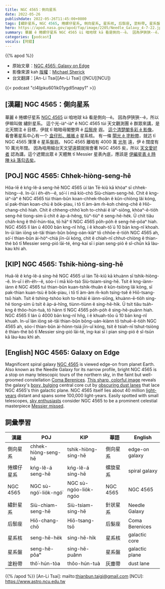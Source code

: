 ```yaml
---
title: NGC 4565：側向星系
date: 2022-05-26
publishdate: 2022-05-26T11:45:00+0800
tags: [繡針星系, NGC 4565, 捲螺仔星系, 側向星系, 星系核, 后鬃座, 塗粉帶, 星系盤]
hero: https://apod.nasa.gov/apod/fap/image/2205/Needle_Galaxy_4-7-22.jpg
summary: 華麗 ê 捲螺仔星系 NGC 4565 ùi 咱地球 kā 看是側向--ê。 因為伊狹狹--ê，所以伊嘛叫做 繡針星系。
categories: [podcast]
vocals: [阿錕]
---
```


{{% apod %}}

- 原始文章：[NGC 4565: Galaxy on Edge](https://apod.nasa.gov/apod/ap220526.html)
- 影像來源 kah [版權][copyright]：[Michael Sherick](https://www.astrobin.com/users/sagrada737/)
- 台文翻譯：[An-Li Tsai][An-Li Tsai] ([NCU][NCU])

{{< podcast "cl4ljpku601ik01ygdl5napy1" >}}

## [漢羅] NGC 4565：側向星系
華麗 ê 捲螺仔星系 [NGC 4565][NGC 4565] ùi 咱地球 kā 看是側向--ê。
因為伊狹狹--ê，所以伊嘛叫做 繡針星系。
這个光-iàⁿ-iàⁿ ê NGC 4565 tùi 天文觀測團 ê 群眾來講，是北天關注 ê 目標，伊就 tī 暗暗毋閣整齊 ê [后鬃座][Coma Berenices] 遐。
[這个清楚閣多彩 ê 影像][This sharp, colorful image]，看會著星系中心有一个 [盒仔形、脹脹 ê][boxy, bulging] 星系核。
有一條 [閘光 ê 塗粉帶][obscuring dust lanes]，就迒 tī NGC 4565 薄薄 ê 星系盤遐。
NGC 4565 離咱有 4000 萬 [光年][light-years] 遠，伊 ê 闊度有 10 萬光年闊。
因為咱用細台天文望遠鏡就揣會著 NGC 4565 矣，所以 [天文愛好者][sky enthusiasts] 認為講，這个遮爾出眾 ê 天體無 tī Messier 星表內底，應該是 [伊編星表 ê 時陣 kā 落勾去矣][Messier missed]。

## [POJ] NGC 4565: Chhek-hiòng-seng-hē
Hôa-lē ê kńg-lê-á seng-hē NGC 4565 ùi lán Tē-kiû kā khòaⁿ sī chhek-hiòng--ê.
In-ūi i e̍h-e̍h--ê, só͘-í i mā kiò-chò Siù-chiam-seng-hē.
Chit ê kng-iàⁿ-iàⁿ ê NGC 4565 tùi thian-bûn koan-chhek-thoân ê kûn-chiòng lâi kóng, sī pak-thian koan-chù ê bo̍k-piau, i tō tī àm-àm m̄-koh chéng-chê ê Hiō-chang-chō hiah.
Chit ê chheng-chhó͘ koh to-chhái ê iáⁿ-siōng, khòaⁿ-ē-tio̍h seng-hē tiong-sim ū chi̍t ê a̍p-á-hêng, tiùⁿ-tiùⁿ ê seng-hē-he̍k.
Ū chi̍t tiâu cha̍h-kng ê thô͘-hún-tòa, tō hāⁿ tī NGC 4565 po̍h-po̍h ê seng-hē-pôaⁿ hiah.
NGC 4565 lî lán ū 4000 bān kng-nî hn̄g, i ê khoah-tō͘ ū 10 bān kng-nî khoah.
In-ūi lán iōng sè-tâi thian-bûn bōng-oán-kiàⁿ tō chhōe-ē-tio̍h NGC 4565 ah, só͘-í thian-bûn ài-hòⁿ-chiá jīn-ûi kóng, chit ê chiah-nī chhut-chiòng ê thian-thé bô tī Messier seng-pió lāi-té, èng-kai sī i pian seng-pió ê sî-chūn kā làu-kau khì ah.

## [KIP] NGC 4565: Tshik-hiòng-sing-hē
Huâ-lē ê kńg-lê-á sing-hē NGC 4565 uì lán Tē-kiû kā khuànn sī tshik-hiòng--ê.
In-uī i e̍h-e̍h--ê, sóo-í i mā kiò-tsò Siù-tsiam-sing-hē.
Tsit ê kng-iànn-iànn ê NGC 4565 tuì thian-bûn kuan-tshik-thuân ê kûn-tsiòng lâi kóng, sī pak-thian kuan-tsù ê bo̍k-piau, i tō tī àm-àm m̄-koh tsíng-tsê ê Hiō-tsang-tsō hiah.
Tsit ê tshing-tshóo koh to-tshái ê iánn-siōng, khuànn-ē-tio̍h sing-hē tiong-sim ū tsi̍t ê a̍p-á-hîng, tiùnn-tiùnn ê sing-hē-hi̍k.
Ū tsi̍t tiâu tsa̍h-kng ê thôo-hún-tuà, tō hānn tī NGC 4565 po̍h-po̍h ê sing-hē-puânn hiah.
NGC 4565 lî lán ū 4000 bān kng-nî hn̄g, i ê khuah-tōo ū 10 bān kng-nî khuah.
In-uī lán iōng sè-tâi thian-bûn bōng-uán-kiànn tō tshuē-ē-tio̍h NGC 4565 ah, sóo-í thian-bûn ài-hònn-tsiá jīn-uî kóng, tsit ê tsiah-nī tshut-tsiòng ê thian-thé bô tī Messier sing-pió lāi-té, ìng-kai sī i pian sing-pió ê sî-tsūn kā làu-kau khì ah.

## [English] NGC 4565: Galaxy on Edge
Magnificent spiral galaxy [NGC 4565][NGC 4565] is viewed edge-on from planet Earth.
Also known as the Needle Galaxy for its narrow profile, bright NGC 4565 is a stop on many telescopic tours of the northern sky, in the faint but well-groomed constellation [Coma Berenices][Coma Berenices].
[This sharp, colorful image][This sharp, colorful image] reveals the galaxy's [boxy, bulging][boxy, bulging] central core cut by [obscuring dust lanes] that lace NGC 4565's thin galactic plane.
NGC 4565 itself lies about 40 million [light-years][light-years] distant and spans some 100,000 light-years.
Easily spotted with small telescopes, [sky enthusiasts][sky enthusiasts] consider NGC 4565 to be a prominent celestial masterpiece [Messier missed][Messier missed].

## 詞彙學習

|漢羅|POJ|KIP|華語|English|
|-|-|-|-|-|
|側向星系|chhek-hiòng-seng-hē|tshik-hiòng-sing-hē|側向星系|edge-on galaxy|
|捲螺仔星系|kńg-lê-á seng-hē|kńg-lê-á sing-hē|螺旋星系|spiral galaxy|
|NGC 4565|NGC sù-ngó͘-lio̍k-ngó͘|NGC sù-ngóo-lio̍k-ngóo|NGC 4565|NGC 4565|
|繡針星系|Siù-chiam-seng-hē|Siù-tsiam-sing-hē|針狀星系|Needle Galaxy|
|后鬃座|Hiō-chang-chō|Hiō-tsang-tsō|后髮座|Coma Berenices|
|星系核|seng-hē-he̍k|sing-hē-hi̍k|星系核|galactic core|
|星系盤|seng-hē-pôaⁿ|sing-hē-puânn|星系盤|galactic plane|
|塗粉帶|thô͘-hún-tòa|thôo-hún-tuà|灰塵帶|dust lane|

{{% /apod %}}
[An-Li Tsai]: mailto:thianbun.taigi@gmail.com
[NCU]: https://www.astro.ncu.edu.tw

[copyright]: https://apod.nasa.gov/apod/fap/lib/about_apod.html#srapply

[NGC 4565]:http://www.messier.seds.org/xtra/ngc/n4565.html
[Coma Berenices]:http://www.dibonsmith.com/com_con.htm
[This sharp, colorful image]:https://www.astrobin.com/gqew28/D/
[boxy, bulging]:https://arxiv.org/abs/1810.10073
[obscuring dust lanes]:https://www.nasa.gov/mission_pages/hubble/science/needle-edge.html
[light-years]:http://chandra.harvard.edu/photo/cosmic_distance.html
[sky enthusiasts]:http://www.cloudynights.com/item.php?item_id=1059
[Messier missed]:https://apod.nasa.gov/apod/ap080419.html
